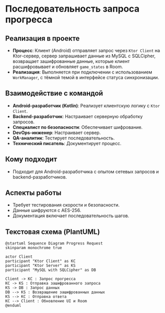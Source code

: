 # Последовательность запроса прогресса

## Реализация в проекте
- **Процесс**: Клиент (Android) отправляет запрос через `Ktor Client` на Ktor-сервер, сервер запрашивает данные из MySQL с SQLCipher, возвращает зашифрованные данные, которые клиент расшифровывает и обновляет `game_states` в Room.
- **Реализация**: Выполняется при подключении с использованием `WorkManager`, с тёмной темой в интерфейсе статуса синхронизации.

## Взаимодействие с командой
- **Android-разработчик (Kotlin)**: Реализует клиентскую логику с `Ktor Client`.
- **Backend-разработчик**: Настраивает серверную обработку запросов.
- **Специалист по безопасности**: Обеспечивает шифрование.
- **DevOps-инженер**: Настраивает сервер.
- **QA-аналитик**: Тестирует последовательность.
- **Технический писатель**: Документирует процесс.

## Кому подходит
- Подходит для Android-разработчика с опытом сетевых запросов и backend-разработчиков.

## Аспекты работы
- Требует тестирования скорости и безопасности.
- Данные шифруются с AES-256.
- Документация включает последовательность шагов.

## Текстовая схема (PlantUML)
```plantuml
@startuml Sequence Diagram Progress Request
skinparam monochrome true

actor Client
participant "Ktor Client" as KC
participant "Ktor Server" as KS
participant "MySQL with SQLCipher" as DB

Client -> KC : Запрос прогресса
KC -> KS : Отправка зашифрованного запроса
KS -> DB : Запрос данных
DB --> KS : Возвращение зашифрованных данных
KS --> KC : Отправка ответа
KC --> Client : Обновление UI и Room
@enduml
``` 